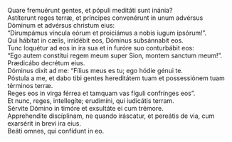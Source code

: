 Quare fremuérunt gentes, et pópuli meditáti sunt inánia?\
Astíterunt reges terræ, et príncipes convenérunt in unum advérsus
Dóminum et advérsus christum eius:\
“Dirumpámus víncula eórum et proiciámus a nobis iugum ipsórum!”.\
Qui hábitat in cælis, irridébit eos, Dóminus subsánnabit eos.\
Tunc loquétur ad eos in ira sua et in furóre suo conturbábit eos:\
“Ego autem constítui regem meum super Sion, montem sanctum meum!”.\
Prædicábo decrétum eius.\
Dóminus dixit ad me: “Fílius meus es tu; ego hódie génui te.\
Póstula a me, et dabo tibi gentes hereditátem tuam et possessiónem tuam
términos terræ.\
Reges eos in virga férrea et tamquam vas fíguli confrínges eos”.\
Et nunc, reges, intellegíte; erudimíni, qui iudicátis terram.\
Sérvite Dómino in timóre et exsultáte ei cum trémore.\
Apprehendíte discíplinam, ne quando iráscatur, et pereátis de via, cum
exarsérit in brevi ira eius.\
Beáti omnes, qui confídunt in eo.
